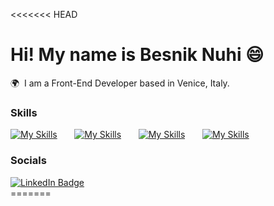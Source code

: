 <<<<<<< HEAD
# Hi! My name is Besnik Nuhi 😄

🌍  I am a Front-End Developer based in Venice, Italy.
<br/>

### Skills

[![My Skills](https://skillicons.dev/icons?i=html,css)](https://skillicons.dev) &nbsp;&nbsp;&nbsp;&nbsp;&nbsp; [![My Skills](https://skillicons.dev/icons?i=js,ts)](https://skillicons.dev) &nbsp;&nbsp;&nbsp;&nbsp;&nbsp; [![My Skills](https://skillicons.dev/icons?i=react)](https://skillicons.dev) &nbsp;&nbsp;&nbsp;&nbsp;&nbsp; [![My Skills](https://skillicons.dev/icons?i=tailwind)](https://skillicons.dev)
<br/>

### Socials

<div id="badges">
  <a href="https://www.linkedin.com/in/besniknuhi/">
    <img src="https://img.shields.io/badge/LinkedIn-blue?style=for-the-badge&logo=linkedin&logoColor=white" alt="LinkedIn Badge"/>
  </a>
</div>
=======
